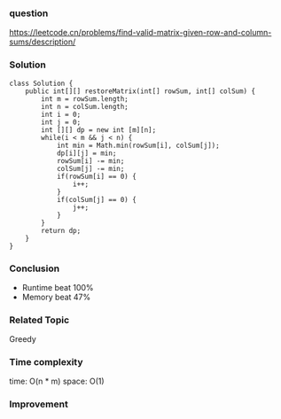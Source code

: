 ### question
https://leetcode.cn/problems/find-valid-matrix-given-row-and-column-sums/description/
### Solution
```
class Solution {
    public int[][] restoreMatrix(int[] rowSum, int[] colSum) {
        int m = rowSum.length;
        int n = colSum.length;
        int i = 0;
        int j = 0;
        int [][] dp = new int [m][n];
        while(i < m && j < n) {
            int min = Math.min(rowSum[i], colSum[j]);
            dp[i][j] = min;
            rowSum[i] -= min;
            colSum[j] -= min;
            if(rowSum[i] == 0) {
                i++;
            }
            if(colSum[j] == 0) {
                j++;
            }
        }
        return dp;
    }
}
```
### Conclusion
- Runtime beat 100%
- Memory beat 47%

### Related Topic
Greedy

### Time complexity
time: O(n * m)
space: O(1)

### Improvement